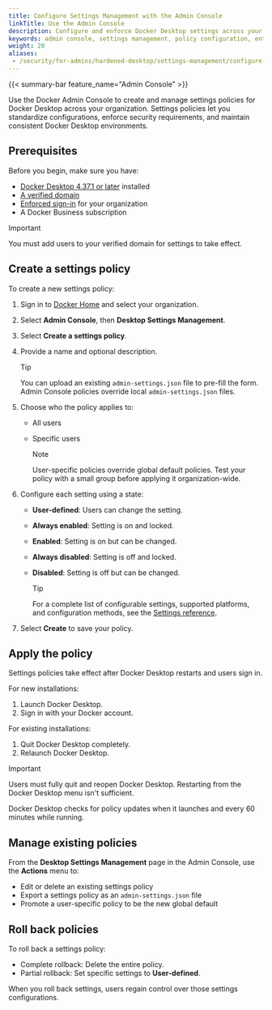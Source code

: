 ```yaml
---
title: Configure Settings Management with the Admin Console
linkTitle: Use the Admin Console
description: Configure and enforce Docker Desktop settings across your organization using the Docker Admin Console
keywords: admin console, settings management, policy configuration, enterprise controls, docker desktop
weight: 20
aliases:
 - /security/for-admins/hardened-desktop/settings-management/configure-admin-console/
---
```


{{< summary-bar feature_name="Admin Console" >}}

Use the Docker Admin Console to create and manage settings policies for Docker Desktop across your organization. Settings policies let you standardize configurations, enforce security requirements, and maintain consistent Docker Desktop environments.

## Prerequisites

Before you begin, make sure you have:

- [Docker Desktop 4.37.1 or later](/manuals/desktop/release-notes.md) installed
- [A verified domain](/manuals/enterprise/security/single-sign-on/configure.md#step-one-add-and-verify-your-domain)
- [Enforced sign-in](/manuals/enterprise/security/enforce-sign-in/_index.md) for your organization
- A Docker Business subscription

> [!IMPORTANT]
>
> You must add users to your verified domain for settings to take effect.

## Create a settings policy

To create a new settings policy:

1. Sign in to [Docker Home](https://app.docker.com/) and select
your organization.
1. Select **Admin Console**, then **Desktop Settings Management**.
1. Select **Create a settings policy**.
1. Provide a name and optional description.

      > [!TIP]
      >
      > You can upload an existing `admin-settings.json` file to pre-fill the form.
      Admin Console policies override local `admin-settings.json` files.

1. Choose who the policy applies to:
   - All users
   - Specific users

      > [!NOTE]
      >
      > User-specific policies override global default policies. Test your policy with a small group before applying it organization-wide.

1. Configure each setting using a state:
   - **User-defined**: Users can change the setting.
   - **Always enabled**: Setting is on and locked.
   - **Enabled**: Setting is on but can be changed.
   - **Always disabled**: Setting is off and locked.
   - **Disabled**: Setting is off but can be changed.

      > [!TIP]
      >
      > For a complete list of configurable settings, supported platforms, and configuration methods, see the [Settings reference](settings-reference.md).

1. Select **Create** to save your policy.

## Apply the policy

Settings policies take effect after Docker Desktop restarts and users sign in.

For new installations:

1. Launch Docker Desktop.
1. Sign in with your Docker account.

For existing installations:

1. Quit Docker Desktop completely.
1. Relaunch Docker Desktop.

> [!IMPORTANT]
>
> Users must fully quit and reopen Docker Desktop. Restarting from the Docker Desktop menu isn't sufficient.

Docker Desktop checks for policy updates when it launches and every 60 minutes while running.

## Manage existing policies

From the **Desktop Settings Management** page in the Admin Console, use the **Actions** menu to:

- Edit or delete an existing settings policy
- Export a settings policy as an `admin-settings.json` file
- Promote a user-specific policy to be the new global default

## Roll back policies

To roll back a settings policy:

- Complete rollback: Delete the entire policy.
- Partial rollback: Set specific settings to **User-defined**.

When you roll back settings, users regain control over those settings configurations.
